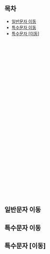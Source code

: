 ## 목차

- [일반문자 이동](#일반문자-이동)
- [특수문자 이동](#특수문자-이동)
- [특수문자 [이동]](#특수문자-\[이동\])

<br />
<br />
<br />
<br />
<br />
<br />
<br />
<br />
<br />
<br />
<br />
<br />
<br />
<br />
<br />
<br />
<br />
<br />
<br />
<br />
<br />
<br />
<br />
<br />
<br />
<br />
<br />
<br />
<br />
<br />

## 일반문자 이동

## 특수문자 이동

## 특수문자 [이동]
